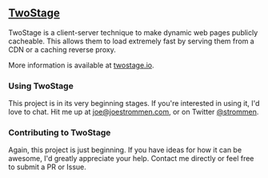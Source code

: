 ## [TwoStage](http://www.twostage.io)

TwoStage is a client-server technique to make dynamic web pages publicly cacheable.  This allows them to load extremely fast by serving them from a CDN or a caching reverse proxy.

More information is available at [twostage.io](http://www.twostage.io).

### Using TwoStage

This project is in its very beginning stages.  If you're interested in using it, I'd love to chat.  Hit me up at [joe@joestrommen.com](mailto:joe@joestrommen.com), or on Twitter [@strommen](https://twitter.com/strommen).

### Contributing to TwoStage

Again, this project is just beginning.  If you have ideas for how it can be awesome, I'd greatly appreciate your help.  Contact me directly or feel free to submit a PR or Issue.
